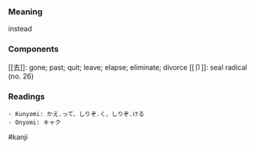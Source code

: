 ### Meaning

instead

### Components

[[去]]: gone; past; quit; leave; elapse; eliminate; divorce [[卩]]: seal radical (no. 26)

### Readings

```
- Kunyomi: かえ.って、しりぞ.く、しりぞ.ける
- Onyomi: キャク
```

#kanji